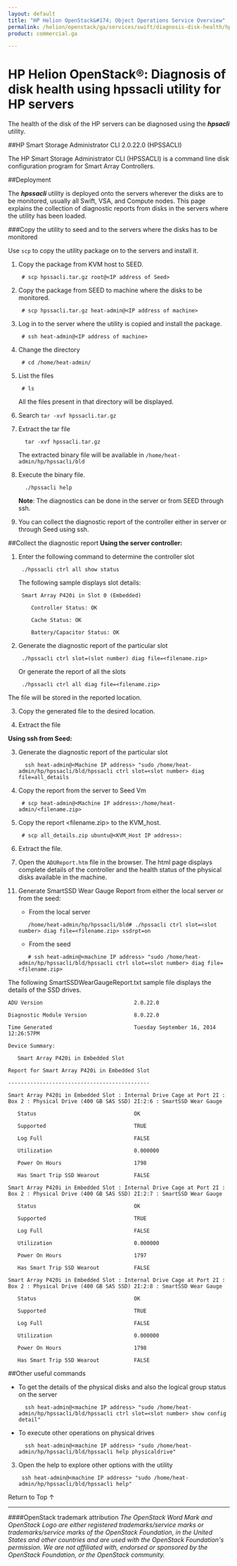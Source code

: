 ```yaml
---
layout: default
title: "HP Helion OpenStack&#174; Object Operations Service Overview"
permalink: /helion/openstack/ga/services/swift/diagnosis-disk-health/hpssacli/
product: commercial.ga

---
```

<!--PUBLISHED-->

<script>

function PageRefresh {
onLoad="window.refresh"
}

PageRefresh();

</script>

<!--
<p style="font-size: small;"> <a href=" /helion/openstack/ga/services/object/overview/scale-out-swift/">&#9664; PREV</a> | <a href="/helion/openstack/services/overview/">&#9650; UP</a> | <a href="/helion/openstack/services/overview/"> NEXT &#9654</a> </p>-->

# HP Helion OpenStack&#174;: Diagnosis of disk health using hpssacli utility for HP servers

The health of the disk  of the HP servers can be diagnosed using the ***hpsacli*** utility.


##HP Smart Storage Administrator CLI 2.0.22.0 (HPSSACLI)

The HP Smart Storage Administrator CLI (HPSSACLI) is a command line disk configuration program for Smart Array Controllers.

##Deployment

The ***hpssacli*** utility is deployed onto the servers wherever the disks are to be monitored, usually all Swift, VSA, and Compute nodes. This page explains the collection of diagnostic reports from disks in the servers where the utility has been loaded.

<!--
###Download the hpssacli utility into the KVM host

TBD

Where should the user login??

-->


###Copy the utility to seed and to the servers where the disks has to be monitored

Use `scp` to copy the utility package on to the servers and install it.

1. Copy the package from KVM host to SEED.

		# scp hpssacli.tar.gz root@<IP address of Seed>

2. Copy the package from SEED to machine where the disks to be monitored.

		# scp hpssacli.tar.gz heat-admin@<IP address of machine>

3. Log in to the server where the utility is copied and install the package.

		# ssh heat-admin@<IP address of machine>

4. Change the directory

		# cd /home/heat-admin/
		
5. List the files

		# ls
	All the files present in that directory will be displayed.

6. Search `tar -xvf hpssacli.tar.gz`

7. Extract the tar file 

		 tar -xvf hpssacli.tar.gz

	The extracted binary file will be available in `/home/heat-admin/hp/hpssacli/bld`

8. Execute the binary file.

	 	 ./hpssacli help
 
	**Note**: The diagnostics can be done in the server or from SEED through ssh.

9. You can collect the diagnostic report of the controller either in server or through Seed using ssh.


##Collect the diagnostic report
**Using the server controller:**
<!---
1. Log in to the server

		# ssh heat-admin@<IP address of machine>
2. Change the directory

		/home/heat-admin/hp/hpssacli/bld
--->

1. Enter the following command to determine the controller slot
		
		./hpssacli ctrl all show status
 
	The following sample displays slot details:

		Smart Array P420i in Slot 0 (Embedded)
		
		   Controller Status: OK
		
		   Cache Status: OK
		
		   Battery/Capacitor Status: OK

2. Generate the diagnostic report of the particular slot

		./hpssacli ctrl slot=(slot number) diag file=<filename.zip>
	Or generate the report of all the slots 

		./hpssacli ctrl all diag file=<filename.zip>


The file will be stored in the reported location.

3. Copy the generated file to the desired location.

4. Extract the file


**Using ssh from Seed:**

<!---
1. Log in to the server

		ssh heat-admin@<Machine IP address>

2. Change the directory

		/home/heat-admin/hp/hpssacli/bld
--->

3. Generate the diagnostic report of the particular slot

		 ssh heat-admin@<Machine IP address> "sudo /home/heat-admin/hp/hpssacli/bld/hpssacli ctrl slot=<slot number> diag file=all_details

4. Copy the report from the server to Seed Vm

 		# scp heat-admin@<Machine IP address>:/home/heat-admin/<filename.zip> 

5. Copy the report <filename.zip> to the KVM_host.
	
		# scp all_details.zip ubuntu@<KVM_Host IP address>:

	<!--Enter login credentails ???-->

5. Extract the file.


10. Open the `ADUReport.htm` file in the browser. The html page displays complete details of the controller and the health status of the physical disks available in the machine.

<!-- <image = utility_ADUR-report> -->

11. Generate SmartSSD Wear Gauge Report from either the local server or from the seed:

	* From the local server

	`	/home/heat-admin/hp/hpssacli/bld# ./hpssacli ctrl slot=<slot number> diag file=<filename.zip> ssdrpt=on`
	* From the seed

	`	# ssh heat-admin@<machine IP address> "sudo /home/heat-admin/hp/hpssacli/bld/hpssacli ctrl slot=<slot number> diag file=<filename.zip>`

<!-- **Now retrieve the ssd_report.zip to kvm host using scp from server to analyse.??? is this applicable for seed only??** --> 

The following SmartSSDWearGaugeReport.txt sample file displays the details of the  SSD drives. 

	
	ADU Version                             2.0.22.0
	
	Diagnostic Module Version               8.0.22.0
	
	Time Generated                          Tuesday September 16, 2014 12:26:57PM
	
	Device Summary:
	
	   Smart Array P420i in Embedded Slot
	
	Report for Smart Array P420i in Embedded Slot
	
	---------------------------------------------
	
	Smart Array P420i in Embedded Slot : Internal Drive Cage at Port 2I : Box 2 : Physical Drive (400 GB SAS SSD) 2I:2:6 : SmartSSD Wear Gauge
	
	   Status                               OK
	
	   Supported                            TRUE
	
	   Log Full                             FALSE
	
	   Utilization                          0.000000
	
	   Power On Hours                       1798
	
	   Has Smart Trip SSD Wearout           FALSE
	
	Smart Array P420i in Embedded Slot : Internal Drive Cage at Port 2I : Box 2 : Physical Drive (400 GB SAS SSD) 2I:2:7 : SmartSSD Wear Gauge
	
	   Status                               OK
	
	   Supported                            TRUE
	
	   Log Full                             FALSE
	
	   Utilization                          0.000000
	
	   Power On Hours                       1797
	
	   Has Smart Trip SSD Wearout           FALSE
	
	Smart Array P420i in Embedded Slot : Internal Drive Cage at Port 2I : Box 2 : Physical Drive (400 GB SAS SSD) 2I:2:8 : SmartSSD Wear Gauge
	
	   Status                               OK
	
	   Supported                            TRUE
	
	   Log Full                             FALSE
	
	   Utilization                          0.000000
	
	   Power On Hours                       1798
	
	   Has Smart Trip SSD Wearout           FALSE



##Other useful commands



- To get the details of the physical disks and also the logical group status on the server

        ssh heat-admin@<machine IP address> "sudo /home/heat-admin/hp/hpssacli/bld/hpssacli ctrl slot=<slot number> show config detail"

- To execute other operations on physical drives

        ssh heat-admin@<machine IP address> "sudo /home/heat-admin/hp/hpssacli/bld/hpssacli help physicaldrive"

3. Open the help to explore other options with the utility

        ssh heat-admin@<machine IP address> "sudo /home/heat-admin/hp/hpssacli/bld/hpssacli help"
 
<a href="#top" style="padding:14px 0px 14px 0px; text-decoration: none;"> Return to Top &#8593; </a>

----
####OpenStack trademark attribution
*The OpenStack Word Mark and OpenStack Logo are either registered trademarks/service marks or trademarks/service marks of the OpenStack Foundation, in the United States and other countries and are used with the OpenStack Foundation's permission. We are not affiliated with, endorsed or sponsored by the OpenStack Foundation, or the OpenStack community.*